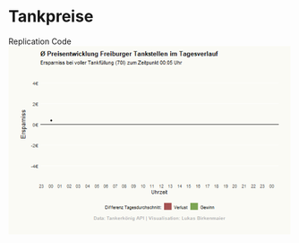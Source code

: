 # Tankpreise

Replication Code
![](https://github.com/lukasbirki/Tankpreise/blob/main/plots/example_Correlaid.gif)
